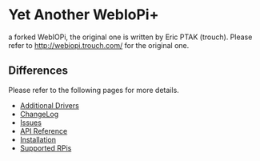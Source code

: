 # Yet Another WebIoPi+

a forked WebIOPi, the original one is written by Eric PTAK (trouch).
Please refer to http://webiopi.trouch.com/ for the original one.

## Differences

Please refer to the following pages for more details.

* [Additional Drivers](https://github.com/thortex/rpi3-webiopi/wiki/SupportedDevices)
* [ChangeLog](https://github.com/thortex/rpi3-webiopi/wiki/Changelog)
* [Issues](https://github.com/thortex/rpi3-webiopi/wiki/Issues)
* [API Reference](https://thortex.github.io/rpi3-webiopi/)
* [Installation](https://github.com/thortex/rpi3-webiopi/wiki/HowToBuild)
* [Supported RPis](https://github.com/thortex/rpi3-webiopi/wiki/RPis)
